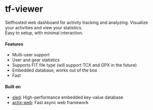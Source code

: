 # tf-viewer
Selfhosted web dashboard for activity tracking and analyzing. Visualize your activities and view your statistics.  
Easy to setup, with minimal interaction.


#### Features
- Multi-user support
- User and gear statistics
- Supports FIT file type (will support TCX and GPX in the future)
- Embedded database, works out of the box
- Fast

#### Built on
- [sled](https://github.com/spacejam/sled): High-performance embedded key-value database
- [actix-web](https://actix.rs): Fast async web framework
